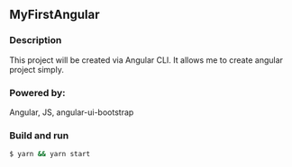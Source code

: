 ## MyFirstAngular

### Description

This project will be created via Angular CLI. It allows me to create angular project simply.

### Powered by:

Angular, JS, angular-ui-bootstrap

### Build and run

```bash
$ yarn && yarn start
```
